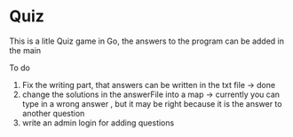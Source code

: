 # Quiz

This is a litle Quiz game in Go, the answers to the program can be added in the main

To do

1. Fix the writing part, that answers can be written in the txt file -> done
2. change the solutions in the answerFile into a map -> currently you can type in a wrong answer , but it may be right because it is the answer to another question
3. write an admin login for adding questions
